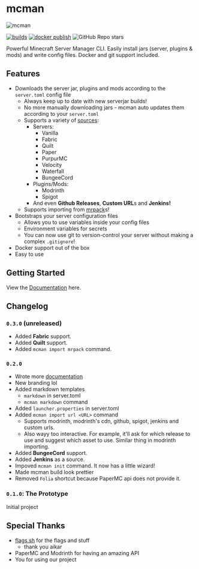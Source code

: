 # mcman

![mcman](https://media.discordapp.net/attachments/1109215116060266567/1121117662785851522/mcman_large.png)

[![builds](https://img.shields.io/github/actions/workflow/status/ParadigmMC/mcman/build.yml?logo=github)](https://github.com/ParadigmMC/mcman/actions/workflows/build.yml)
[![docker publish](https://img.shields.io/github/actions/workflow/status/ParadigmMC/mcman/publish.yml?logo=github&label=docker%20publish)](https://github.com/ParadigmMC/mcman/actions/workflows/publish.yml)
![GitHub Repo stars](https://img.shields.io/github/stars/ParadigmMC/mcman?logo=github)

Powerful Minecraft Server Manager CLI. Easily install jars (server, plugins & mods) and write config files. Docker and git support included.

<!-- todo: a (terminal) screenshot here -->

## Features

- Downloads the server jar, plugins and mods according to the `server.toml` config file
  - Always keep up to date with new serverjar builds!
  - No more manually downloading jars - mcman auto updates them according to your `server.toml`
  - Supports a variety of [sources](./DOCS.md#downloadable):
    - Servers:
      - Vanilla
      - Fabric
      - Quilt
      - Paper
      - PurpurMC
      - Velocity
      - Waterfall
      - BungeeCord
    - Plugins/Mods:
      - Modrinth
      - Spigot
    - And even **Github Releases**, **Custom URL**s and **Jenkins!**
  - Supports importing from [mrpack](./DOCS.md#mcman-import-mrpack-src)s!
- Bootstraps your server configuration files
  - Allows you to use variables inside your config files
  - Environment variables for secrets
  - You can now use git to version-control your server without making a complex `.gitignore`!
- Docker support out of the box
- Easy to use

## Getting Started

View the [Documentation](./DOCS.md) here.

## Changelog

### `0.3.0` (unreleased)

- Added **Fabric** support.
- Added **Quilt** support.
- Added `mcman import mrpack` command.

### `0.2.0`

- Wrote more [documentation](./DOCS.md)
- New branding lol
- Added markdown templates
  - `markdown` in server.toml
  - `mcman markdown` command
- Added `launcher.properties` in server.toml
- Added `mcman import url <URL>` command
  - Supports modrinth, modrinth's cdn, github, spigot, jenkins and custom urls.
  - Also wayy too interactive. For example, it'll ask for which release to use and suggest which asset to use. Similar thing in modrinth importing.
- Added **BungeeCord** support.
- Added **Jenkins** as a source.
- Impoved `mcman init` command. It now has a little wizard!
- Made mcman build look prettier
- Removed `Folia` shortcut because PaperMC api does not provide it.

### `0.1.0`: The Prototype

Initial project

## Special Thanks

- [flags.sh](https://flags.sh/) for the flags and stuff
  - thank you aikar
- PaperMC and Modrinth for having an amazing API
- You for using our project
